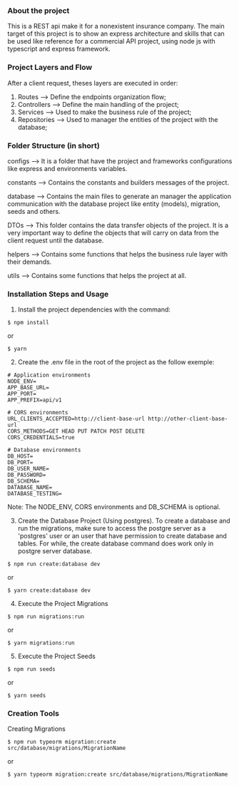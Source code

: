 ### About the project

This is a REST api make it for a nonexistent insurance company.
The main target of this project is to show an express architecture and
skills that can be used like reference for a commercial API project, using
node js with typescript and express framework.

### Project Layers and Flow

After a client request, theses layers are executed in order:

1. Routes --> Define the endpoints organization flow;
2. Controllers --> Define the main handling of the project;
3. Services --> Used to make the business rule of the project;
4. Repositories --> Used to manager the entities of the project with the database;

### Folder Structure (in short)

configs --> It is a folder that have the project and frameworks configurations like express and environments variables.

constants --> Contains the constants and builders messages of the project.

database --> Contains the main files to generate an manager the application communication with the database project like entity (models), migration, seeds and others.

DTOs --> This folder contains the data transfer objects of the project. It is a very important way to define the objects that will carry on data from the client request until the database.

helpers --> Contains some functions that helps the business rule layer with their demands.

utils --> Contains some functions that helps the project at all.

### Installation Steps and Usage

1. Install the project dependencies with the command:

```
$ npm install
```

or

```
$ yarn
```

2. Create the .env file in the root of the project as the follow exemple:

```
# Application environments
NODE_ENV=
APP_BASE_URL=
APP_PORT=
APP_PREFIX=api/v1

# CORS environments
URL_CLIENTS_ACCEPTED=http://client-base-url http://other-client-base-url
CORS_METHODS=GET HEAD PUT PATCH POST DELETE
CORS_CREDENTIALS=true

# Database environments
DB_HOST=
DB_PORT=
DB_USER_NAME=
DB_PASSWORD=
DB_SCHEMA=
DATABASE_NAME=
DATABASE_TESTING=

```

Note: The NODE_ENV, CORS environments and DB_SCHEMA is optional.

3. Create the Database Project (Using postgres). To create a database and run the migrations, make sure to access the postgre server as a 'postgres' user or an user that have permission to create database and tables. For while, the create database command does work only in postgre server database.

```
$ npm run create:database dev
```

or

```
$ yarn create:database dev
```

4. Execute the Project Migrations

```
$ npm run migrations:run
```

or

```
$ yarn migrations:run
```

5. Execute the Project Seeds

```
$ npm run seeds
```

or

```
$ yarn seeds

```

### Creation Tools

Creating Migrations

```
$ npm run typeorm migration:create src/database/migrations/MigrationName
```

or

```
$ yarn typeorm migration:create src/database/migrations/MigrationName
```
